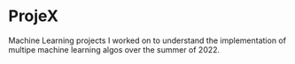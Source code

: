 # ProjeX
Machine Learning projects I worked on to understand the implementation of multipe machine learning algos over the summer of 2022.
